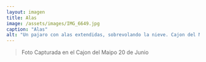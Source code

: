 ```yaml
---
layout: imagen
title: Alas
image: /assets/images/IMG_6649.jpg
caption: "Alas"
alt: "Un pajaro con alas extendidas, sobrevolando la nieve. Cajon del Maipo"
---
```


> Foto Capturada en el Cajon del Maipo 20 de Junio